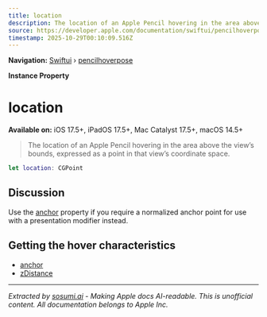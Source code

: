 ```yaml
---
title: location
description: The location of an Apple Pencil hovering in the area above the view’s bounds, expressed as a point in that view’s coordinate space.
source: https://developer.apple.com/documentation/swiftui/pencilhoverpose/location
timestamp: 2025-10-29T00:10:09.516Z
---
```


**Navigation:** [Swiftui](/documentation/swiftui) › [pencilhoverpose](/documentation/swiftui/pencilhoverpose)

**Instance Property**

# location

**Available on:** iOS 17.5+, iPadOS 17.5+, Mac Catalyst 17.5+, macOS 14.5+

> The location of an Apple Pencil hovering in the area above the view’s bounds, expressed as a point in that view’s coordinate space.

```swift
let location: CGPoint
```

## Discussion

Use the [anchor](/documentation/swiftui/pencilhoverpose/anchor) property if you require a normalized anchor point for use with a presentation modifier instead.

## Getting the hover characteristics

- [anchor](/documentation/swiftui/pencilhoverpose/anchor)
- [zDistance](/documentation/swiftui/pencilhoverpose/zdistance)

---

*Extracted by [sosumi.ai](https://sosumi.ai) - Making Apple docs AI-readable.*
*This is unofficial content. All documentation belongs to Apple Inc.*
